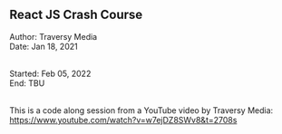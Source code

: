 ## React JS Crash Course

Author: Traversy Media<br>
Date: Jan 18, 2021<br><br>

Started: Feb 05, 2022<br>
End: TBU<br><br>

This is a code along session from a YouTube video by Traversy Media:
https://www.youtube.com/watch?v=w7ejDZ8SWv8&t=2708s
